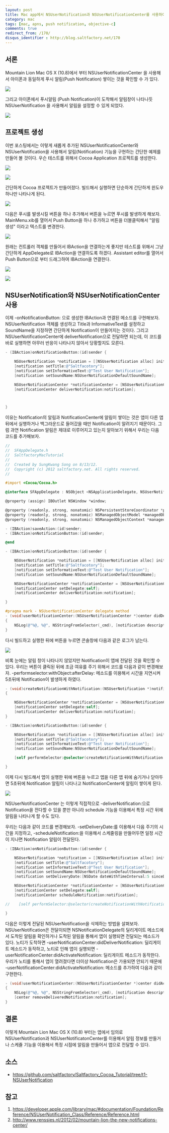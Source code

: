 ```yaml
---
layout: post
title: Mac app에서 NSUserNotification과 NSUserNotificationCenter를 사용하여 알림기능 구현하기
category: mac
tags: [mac, apns, push notification, objective-c]
comments: true
redirect_from: /170/
disqus_identifier : http://blog.saltfactory.net/170
---
```


## 서론

Mountain Lion Mac OS X (10.8)에서 부터 NSUserNotificationCenter 을 사용해서 아이폰과 동일하게 푸시 알림(Push Notification) 쌓이는 것을 확인할 수 가 있다.

![](http://hbn-blog-assets.s3.ap-northeast-2.amazonaws.com/saltfactory/images/03b6f240-63eb-4a71-b20f-4ab160e6c901)

그리고 아이폰에서 푸시알림 (Push Notification)이 도착해서 알림창이 나타나듯 NSUserNotification 을 사용해서 알림을 설정할 수 있게 되었다.

![](http://hbn-blog-assets.s3.ap-northeast-2.amazonaws.com/saltfactory/images/419c8d73-99aa-4b6f-83ed-8a64983704c3)

<!--more-->

## 프로젝트 생성

이번 포스팅에서는 이렇게 새롭게 추가된 NSUserNotificationCenter와 NSUserNotification을 사용해서 알림(Notification) 기능을 구현하는 간단한 예제를 만들어 볼 것이다. 우슨 테스트를 위해서 Cocoa Application 프로젝트를 생성한다.

![](http://hbn-blog-assets.s3.ap-northeast-2.amazonaws.com/saltfactory/images/adef65d7-cba5-4827-ab5f-c54e25d919f9)

![](http://hbn-blog-assets.s3.ap-northeast-2.amazonaws.com/saltfactory/images/c020e89c-1077-4ae3-9cb9-fc6c5a2c20e5)

간단하게 Cocoa 프로젝트가 만들어졌다. 빌드해서 실행하면 단순하게 간단하게 윈도우하나만 나타나게 된다.

![](http://hbn-blog-assets.s3.ap-northeast-2.amazonaws.com/saltfactory/images/31dc5fcb-ee1b-4cab-98dc-6526416e5166)


다음은 푸시를 발생시킬 버튼을 하나 추가해서 버튼을 누르면 푸시를 발생하게 해보자. MainMenu.xib를 열어서 Push Button을 하나 추가하고 버튼을 더블클릭해서 "알림 생성" 이라고 텍스트를 변경한다.

![](http://hbn-blog-assets.s3.ap-northeast-2.amazonaws.com/saltfactory/images/492d6da1-0905-4d56-a05f-0c25fa181402)

원래는 컨트롤러 객체를 만들어서 IBAction을 연결하는게 좋지만 테스트를 위해서 그냥 간단하게 AppDelegate로 IBAction을 연결하도록 하겠다. Assistant editor를  열어서 Push Button으로 부터 드래그하여 IBAction을 연결한다.

![](http://hbn-blog-assets.s3.ap-northeast-2.amazonaws.com/saltfactory/images/ff221079-9294-41c2-ab93-8b7c2c76b492)

![](http://hbn-blog-assets.s3.ap-northeast-2.amazonaws.com/saltfactory/images/6aea7ff5-019d-4f45-9515-5a80c80b58f7)

## NSUserNotification와 NSUserNotificationCenter 사용

이제 -onNotificationButton: 으로 생성한 IBAction과 연결된 메소드를 구현해보자.
NSUserNotification 객체를 생성하고 Title과 InformativeText를 설정하고 SoundName을 지정하면 간단하게 Notification이 만들어지는 것이다. 그리고 NSUserNotificationCenter에 deliverNotification으로 전달하면 되는데, 이 코드를 바로 실행하면 아무러 반응이 나타나지 않아서 당황할지도 모른다.

```objective-c
- (IBAction)onNotificationButton:(id)sender {

    NSUserNotification *notification = [[NSUserNotification alloc] init];
    [notification setTitle:@"Saltfacotory"];
    [notification setInformativeText:@"Test User Notification"];
    [notification setSoundName:NSUserNotificationDefaultSoundName];

    NSUserNotificationCenter *notificationCenter = [NSUserNotificationCenter defaultUserNotificationCenter];
    [notificationCenter deliverNotification:notification];



}
```

이유는 Notification의 알림과 NotificationCenter에 알림이 쌓이는 것은 앱이 다른 앱 뒤에서 실행하거나 백그라운드로 들어갔을 때만 Notification이 알려지기 때문이다. 그럼 과연 Notification 알림은 제대로 이루어지고 있는지 알아보기 위해서 우리는 다음 코드를 추가해보자.

```objective-c
//
//  SFAppDelegate.h
//  SaltfactoryMacTutorial
//
//  Created by SungKwang Song on 8/13/12.
//  Copyright (c) 2012 saltfactory.net. All rights reserved.
//

#import <Cocoa/Cocoa.h>

@interface SFAppDelegate : NSObject <NSApplicationDelegate, NSUserNotificationCenterDelegate>

@property (assign) IBOutlet NSWindow *window;

@property (readonly, strong, nonatomic) NSPersistentStoreCoordinator *persistentStoreCoordinator;
@property (readonly, strong, nonatomic) NSManagedObjectModel *managedObjectModel;
@property (readonly, strong, nonatomic) NSManagedObjectContext *managedObjectContext;

- (IBAction)saveAction:(id)sender;
- (IBAction)onNotificationButton:(id)sender;

@end
```

```objective-c
- (IBAction)onNotificationButton:(id)sender {

    NSUserNotification *notification = [[NSUserNotification alloc] init];
    [notification setTitle:@"Saltfacotory"];
    [notification setInformativeText:@"Test User Notification"];
    [notification setSoundName:NSUserNotificationDefaultSoundName];

    NSUserNotificationCenter *notificationCenter = [NSUserNotificationCenter defaultUserNotificationCenter];
    [notificationCenter setDelegate:self];
    [notificationCenter deliverNotification:notification];

}

#pragma mark - NSUserNotificationCenter delegate method
- (void)userNotificationCenter:(NSUserNotificationCenter *)center didDeliverNotification:(NSUserNotification *)notification
{
    NSLog(@"%@, %@", NSStringFromSelector(_cmd), [notification description]);
}
```

다시 빌드하고 실행한 뒤에 버튼을 누르면 콘솔창에 다음과 같은 로그가 남는다.

![](http://hbn-blog-assets.s3.ap-northeast-2.amazonaws.com/saltfactory/images/9d216e99-2cd4-4e33-b955-2471816384f4)

비록 눈에는 알림 창이 나타나지 않았지만 Notification이 앱에 전달된 것을 확인할 수 있다. 우리는 버튼이 클릭된 뒤에 조금 여유를 주기 위해서 코드를 다음과 같이 변경해보자. -performselector:withObject:afterDelay: 메소드를 이용해서 시간을 지연시켜 5초뒤에 Notification이 발생하게 하였다.


```objective-c
- (void)createNotificationWithNotification:(NSUserNotification *)notification
{

    NSUserNotificationCenter *notificationCenter = [NSUserNotificationCenter defaultUserNotificationCenter];
    [notificationCenter setDelegate:self];
    [notificationCenter deliverNotification:notification];
}

- (IBAction)onNotificationButton:(id)sender {

    NSUserNotification *notification = [[NSUserNotification alloc] init];
    [notification setTitle:@"Saltfacotory"];
    [notification setInformativeText:@"Test User Notification"];
    [notification setSoundName:NSUserNotificationDefaultSoundName];

    [self performSelector:@selector(createNotificationWithNotification:) withObject:notification afterDelay:5.0];

}
```

이제 다시 빌드해서 앱이 실행한 뒤에 버튼을 누르고 앱을 다른 앱 뒤에 숨기거나 닫아두면 5초뒤에 Notification 알림이 나타나고 NotificationCenter에 알림이 쌓이게 된다.

![](http://hbn-blog-assets.s3.ap-northeast-2.amazonaws.com/saltfactory/images/daaa5b21-efcf-45d3-b215-c92bd5bdf682)

NSUserNotificationCenter 는 이렇게 직접적으로 -deliverNotification:으로 Notification을 전다할 수 있을 뿐만 아니라 schedule 기능을 이용해서 특정 시간 뒤에 알림을 나타나게 할 수도 있다.

우리는 다음과 같이 코드를 변경해보자. -setDeliveryDate:를 이용해서 다음 주기의 시간을 지정하고, -scheduleNotification:을 이용해서 스케줄링을 만들어두면 일정 시간이 지나면 Notification 알림이 전달된다.

```objective-c
- (IBAction)onNotificationButton:(id)sender {

    NSUserNotification *notification = [[NSUserNotification alloc] init];
    [notification setTitle:@"Saltfacotory"];
    [notification setInformativeText:@"Test User Notification"];
    [notification setSoundName:NSUserNotificationDefaultSoundName];
    [notification setDeliveryDate:[NSDate dateWithTimeInterval:5 sinceDate:[NSDate date]]];

    NSUserNotificationCenter *notificationCenter = [NSUserNotificationCenter defaultUserNotificationCenter];
    [notificationCenter setDelegate:self];
    [notificationCenter scheduleNotification:notification];

//    [self performSelector:@selector(createNotificationWithNotification:) withObject:notification afterDelay:5.0];

}
```

다음은 이렇게 전달된 NSUserNotification을 삭제하는 방법을 살펴보자. NSUserNotification은 전달이되면 NSNotificationDelegate의 딜리게이트 메소드에서 도착된 알림을 확인하거나 도착된 알림을 통해서 앱이 실행되면 전달되는 메소드가 있다. 노티가 도착하면 -userNotificationCenter:didDeliverNotification: 딜리게이트 메소드가 동작하고, 노티로 인해 앱이 실행되면 -userNotificationCenter:didActivateNotification: 딜리게이트 메소드가 동작한다. 우리가 노티를 통해서 앱이 열려졌다면 더이상 Notification은 가용되면 안되기 때문에 -userNotificationCenter:didActivateNotification: 메소드를 추가하여 다음과 같이 구현한다.

```objective-c
- (void)userNotificationCenter:(NSUserNotificationCenter *)center didActivateNotification:(NSUserNotification *)notification
{
    NSLog(@"%@, %@", NSStringFromSelector(_cmd), [notification description]);
    [center removeDeliveredNotification:notification];
}
```

## 결론

이렇게 Mountain Lion Mac OS X (10.8) 부터는 앱에서 임의로 NSUserNotification과 NSUserNotificatonCenter를 이용해서 알림 정보를 만들거나 스케쥴 기능을 이용해서 특정 시점에 알림을 만들어서 앱으로 전달할 수 있다.

## 소스

* https://github.com/saltfactory/Saltfactory_Cocoa_Tutorial/tree/t1-NSUserNotification

## 참고

1. https://developer.apple.com/library/mac/#documentation/Foundation/Reference/NSUserNotification_Class/Reference/Reference.html
2. http://www.renssies.nl/2012/02/mountain-lion-the-new-notifications-center/

